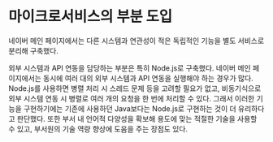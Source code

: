 
# 마이크로서비스의 부분 도입
네이버 메인 페이지에서는 다른 시스템과 연관성이 적은 독립적인 기능을 별도 서비스로 분리해 구축했다.

외부 시스템과 API 연동을 담당하는 부분은 특히 Node.js로 구축했다. 네이버 메인 페이지에서는 동시에 여러 대의 외부 시스템과 API 연동을 실행해야 하는 경우가 많다. Node.js를 사용하면 병렬 처리 시 스레드 문제 등을 고려할 필요가 없고, 비동기식으로 외부 시스템 연동 시 병렬로 여러 개의 요청을 한 번에 처리할 수 있다. 그래서 이러한 기능을 구현하기에는 기존에 사용하던 Java보다는 Node.js로 구현하는 것이 더 유리하다고 판단했다. 또한 부서 내 언어적 다양성을 확보해 용도에 맞는 적절한 기술을 사용할 수 있고, 부서원의 기술 역량 향상에 도움을 주는 장점도 있다.